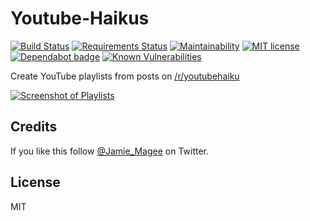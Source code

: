 # Youtube-Haikus

[![Build Status](https://travis-ci.org/JamieMagee/Youtube-Haikus.svg?branch=master)](https://travis-ci.org/JamieMagee/Youtube-Haikus)
[![Requirements Status](https://requires.io/github/JamieMagee/Youtube-Haikus/requirements.svg?branch=master)](https://requires.io/github/JamieMagee/Youtube-Haikus/requirements/?branch=master)
[![Maintainability](https://api.codeclimate.com/v1/badges/f4a5afe821741889f219/maintainability)](https://codeclimate.com/github/JamieMagee/Youtube-Haikus/maintainability)
[![MIT license](https://img.shields.io/badge/license-MIT-blue.svg)](http://opensource.org/licenses/MIT)
[![Dependabot badge](https://img.shields.io/badge/Dependabot-enabled-blue.svg)](https://dependabot.com/)
[![Known Vulnerabilities](https://snyk.io/test/github/jamiemagee/youtube-haikus/badge.svg?targetFile=requirements.txt)](https://snyk.io/test/github/jamiemagee/youtube-haikus?targetFile=requirements.txt)

Create YouTube playlists from posts on [/r/youtubehaiku](https://www.reddit.com/r/youtubehaiku/)

[![Screenshot of Playlists](https://i.imgur.com/zRBbZe1.jpg)](https://www.youtube.com/channel/UCe4zlSqIm2GOUzWayzUgr8g/playlists)

## Credits

If you like this follow [@Jamie_Magee](https://twitter.com/Jamie_Magee) on Twitter.

## License

MIT
